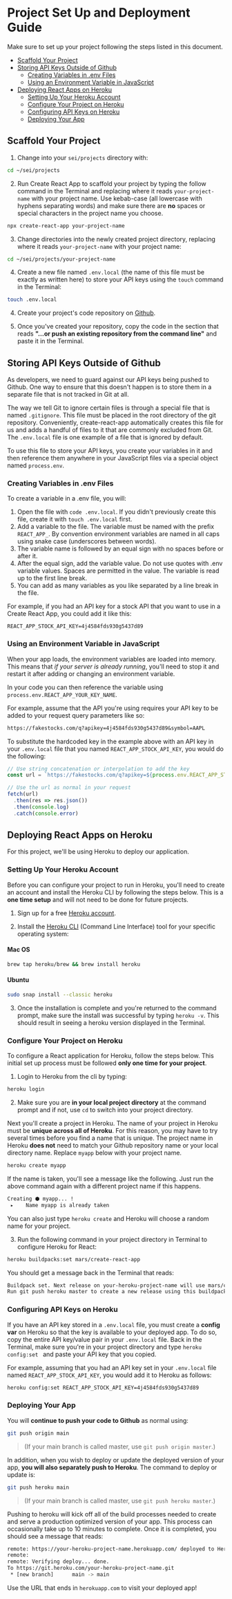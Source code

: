 # Project Set Up and Deployment Guide

Make sure to set up your project following the steps listed in this document.

- [Scaffold Your Project](#scaffold-your-project)
- [Storing API Keys Outside of Github](#storing-api-keys-outside-of-github)
  - [Creating Variables in .env Files](#creating-variables-in-env-files)
  - [Using an Environment Variable in JavaScript](#using-an-environment-variable-in-javascript)
- [Deploying React Apps on Heroku](#deploying-react-apps-on-heroku)
  - [Setting Up Your Heroku Account](#setting-up-your-heroku-account)
  - [Configure Your Project on Heroku](#configure-your-project-on-heroku)
  - [Configuring API Keys on Heroku](#configuring-api-keys-on-heroku)
  - [Deploying Your App](#deploying-your-app)

## Scaffold Your Project

1. Change into your `sei/projects` directory with:

  ```bash
  cd ~/sei/projects
  ```

2. Run Create React App to scaffold your project by typing the follow command in the Terminal and replacing where it reads `your-project-name` with your project name.  Use kebab-case (all lowercase with hyphens separating words) and make sure there are **no** spaces or special characters in the project name you choose.

  ```bash
  npx create-react-app your-project-name
  ```

3. Change directories into the newly created project directory, replacing where it reads `your-project-name` with your project name:

  ```bash
  cd ~/sei/projects/your-project-name
  ```

4. Create a new file named `.env.local` (the name of this file must be exactly as written here) to store your API keys using the `touch` command in the Terminal:

  ```bash
  touch .env.local
  ```

4. Create your project's code repository on [Github](https://github.com/).

5. Once you've created your repository, copy the code in the section that reads **"…or push an existing repository from the command line"** and paste it in the Terminal.

## Storing API Keys Outside of Github

As developers, we need to guard against our API keys being pushed to Github.  One way to ensure that this doesn't happen is to store them in a separate file that is not tracked in Git at all.

The way we tell Git to ignore certain files is through a special file that is named `.gitignore`. This file must be placed in the root directory of the git repository.   Conveniently, create-react-app automatically creates this file for us and adds a handful of files to it that are commonly excluded from Git.  The `.env.local` file is one example of a file that is ignored by default.

To use this file to store your API keys, you create your variables in it and then reference them anywhere in your JavaScript files via a special object named `process.env`.

### Creating Variables in .env Files

To create a variable in a .env file, you will:

1. Open the file with `code .env.local`. If you didn't previously create this file, create it with `touch .env.local` first.
2. Add a variable to the file. The variable must be named with the prefix `REACT_APP_`. By convention environment variables are named in all caps using snake case (underscores between words).
3. The variable name is followed by an equal sign with no spaces before or after it.
4. After the equal sign, add the variable value.  Do not use quotes with .env variable values.  Spaces are permitted in the value.  The variable is read up to the first line break.
5. You can add as many variables as you like separated by a line break in the file.

For example, if you had an API key for a stock API that you want to use in a Create React App, you could add it like this:

```
REACT_APP_STOCK_API_KEY=4j4584fds930g5437d89
```

### Using an Environment Variable in JavaScript

When your app loads, the environment variables are loaded into memory.  This means that _if your server is already running_, you'll need to stop it and restart it after adding or changing an environment variable.

In your code you can then reference the variable using `process.env.REACT_APP_YOUR_KEY_NAME`.

For example, assume that the API you're using requires your API key to be added to your request query parameters like so:

```md
https://fakestocks.com/q?apikey=4j4584fds930g5437d89&symbol=AAPL
```

To substitute the hardcoded key in the example above with an API key in your `.env.local` file that you named `REACT_APP_STOCK_API_KEY`, you would do the following:

```js
// Use string concatenation or interpolation to add the key
const url = `https://fakestocks.com/q?apikey=${process.env.REACT_APP_STOCK_API_KEY}&symbol=AAPL`

// Use the url as normal in your request
fetch(url)
  .then(res => res.json())
  .then(console.log)
  .catch(console.error)
```

## Deploying React Apps on Heroku

For this project, we'll be using Heroku to deploy our application.

### Setting Up Your Heroku Account

Before you can configure your project to run in Heroku, you'll need to create an account and install the Heroku CLI by following the steps below. This is a **one time setup** and will not need to be done for future projects.

1. Sign up for a free [Heroku account](https://signup.heroku.com/).

2. Install the [Heroku CLI](https://devcenter.heroku.com/articles/heroku-cli) (Command Line Interface) tool for your specific operating system:

  #### Mac OS

  ```bash
  brew tap heroku/brew && brew install heroku
  ```

  #### Ubuntu

  ```bash
  sudo snap install --classic heroku
  ```

3. Once the installation is complete and you're returned to the command prompt, make sure the install was successful by typing `heroku -v`.  This should result in seeing a heroku version displayed in the Terminal.

### Configure Your Project on Heroku

To configure a React application for Heroku, follow the steps below.  This initial set up process must be followed **only one time for your project**.

1. Login to Heroku from the cli by typing:

  ```bash
  heroku login
  ```

2. Make sure you are **in your local project directory** at the command prompt and if not, use `cd` to switch into your project directory.

  Next you'll create a project in Heroku.  The name of your project in Heroku must be **unique across all of Heroku**.  For this reason,  you may have to try several times before you find a name that is unique.  The project name in Heroku **does not** need to match your Github repository name or your local directory name.  Replace `myapp` below with your project name.

  ```bash
  heroku create myapp
  ```

  If the name is taken, you'll see a message like the following.   Just run the above command again with a different project name if this happens.

  ```bash
  Creating ⬢ myapp... !
   ▸    Name myapp is already taken
  ```

  You can also just type `heroku create` and Heroku will choose a random name for your project.

3. Run the following command in your project directory in Terminal to configure Heroku for React:

  ```bash
  heroku buildpacks:set mars/create-react-app
  ```

  You should get a message back in the Terminal that reads:

  ```bash
  Buildpack set. Next release on your-heroku-project-name will use mars/create-react-app.
  Run git push heroku master to create a new release using this buildpack.
  ```

### Configuring API Keys on Heroku

If you have an API key stored in a `.env.local` file, you must create a **config var** on Heroku so that the key is available to your deployed app. To do so, copy the entire API key/value pair in your `.env.local` file. Back in the Terminal, make sure you're in your project directory and type `heroku config:set ` and paste your API key that you copied.

For example, assuming that you had an API key set in your `.env.local` file named `REACT_APP_STOCK_API_KEY`, you would add it to Heroku as follows:

```bash
heroku config:set REACT_APP_STOCK_API_KEY=4j4584fds930g5437d89
```

### Deploying Your App

You will **continue to push your code to Github** as normal using:

```bash
git push origin main
```
>(If your main branch is called master, use `git push origin master`.) 


In addition, when you wish to deploy or update the deployed version of your app, **you will also separately push to Heroku**. The command to deploy or update is:

```bash
git push heroku main
```
>(If your main branch is called master, use `git push heroku master`.) 


Pushing to heroku will kick off all of the build processes needed to create and serve a production optimized version of your app.  This process can occasionally take up to 10 minutes to complete. Once it  is completed, you should see a message that reads:

```bash
remote: https://your-heroku-project-name.herokuapp.com/ deployed to Heroku
remote:
remote: Verifying deploy... done.
To https://git.heroku.com/your-heroku-project-name.git
 * [new branch]      main -> main
```

Use the URL that ends in `herokuapp.com` to visit your deployed app!
